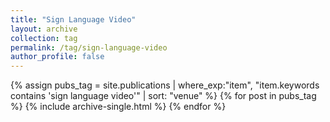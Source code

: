 ```yaml
---
title: "Sign Language Video"
layout: archive
collection: tag
permalink: /tag/sign-language-video
author_profile: false
---
```


{% assign pubs_tag = site.publications | where_exp:"item", "item.keywords contains 'sign language video'" | sort: "venue" %}
{% for post in pubs_tag %}
  {% include archive-single.html %}
{% endfor %}